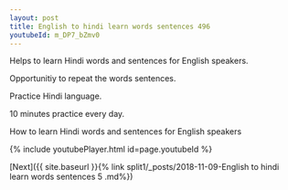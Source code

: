 ```yaml
---
layout: post
title: English to hindi learn words sentences 496 
youtubeId: m_DP7_bZmv0
---
```

 
 
Helps to learn Hindi words and sentences for English speakers.

Opportunitiy to repeat the words sentences. 

Practice Hindi language. 
 
10 minutes practice every day. 
 
How to learn Hindi words and sentences for English speakers 
 
{% include youtubePlayer.html id=page.youtubeId %}
 
 
[Next]({{ site.baseurl }}{% link  split1/_posts/2018-11-09-English to hindi learn words sentences 5 .md%})
 
